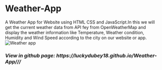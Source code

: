 # Weather-App
A Weather App for Website using HTML CSS and JavaScript.In this we will get the current weather data from API fey from OpenWeatherMap and display the weather information like Temperature,  Weather condition, Humidity and Wind Speed according to the city on our website or app.
![Weather app](https://github.com/luckydubey18/Weather-App/assets/116135685/aca0c50e-8eef-40b2-860c-53c64f8311ba)
<h3><b><i>View in github page: https://luckydubey18.github.io/Weather-App///</i></b></h3>

